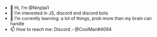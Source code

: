 - 👋 Hi, I’m @Ninjdai1
- 👀 I’m interested in JS, discord and discord bots
- 🌱 I’m currently learning: a lot of things, prob more than my brain can handle
- 📫 How to reach me: Discord - @CoolMan#4094
